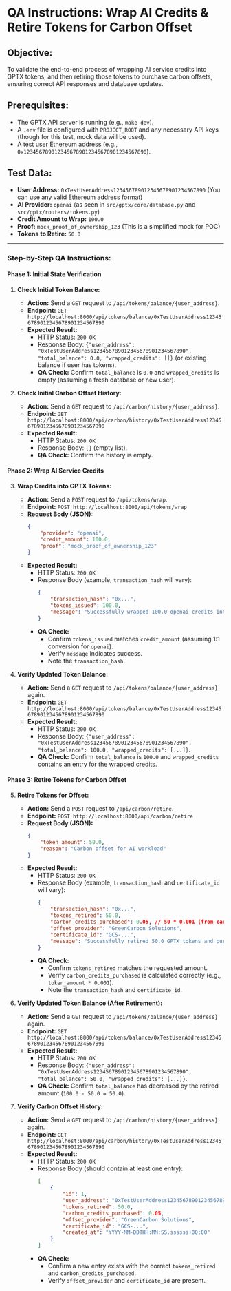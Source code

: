 # QA Instructions: Wrap AI Credits & Retire Tokens for Carbon Offset

## Objective:
To validate the end-to-end process of wrapping AI service credits into GPTX tokens, and then retiring those tokens to purchase carbon offsets, ensuring correct API responses and database updates.

## Prerequisites:
*   The GPTX API server is running (e.g., `make dev`).
*   A `.env` file is configured with `PROJECT_ROOT` and any necessary API keys (though for this test, mock data will be used).
*   A test user Ethereum address (e.g., `0x1234567890123456789012345678901234567890`).

## Test Data:
*   **User Address:** `0xTestUserAddress123456789012345678901234567890` (You can use any valid Ethereum address format)
*   **AI Provider:** `openai` (as seen in `src/gptx/core/database.py` and `src/gptx/routers/tokens.py`)
*   **Credit Amount to Wrap:** `100.0`
*   **Proof:** `mock_proof_of_ownership_123` (This is a simplified mock for POC)
*   **Tokens to Retire:** `50.0`

---

### Step-by-Step QA Instructions:

#### Phase 1: Initial State Verification

1.  **Check Initial Token Balance:**
    *   **Action:** Send a `GET` request to `/api/tokens/balance/{user_address}`.
    *   **Endpoint:** `GET http://localhost:8000/api/tokens/balance/0xTestUserAddress123456789012345678901234567890`
    *   **Expected Result:**
        *   HTTP Status: `200 OK`
        *   Response Body: `{"user_address": "0xTestUserAddress123456789012345678901234567890", "total_balance": 0.0, "wrapped_credits": []}` (or existing balance if user has tokens).
        *   **QA Check:** Confirm `total_balance` is `0.0` and `wrapped_credits` is empty (assuming a fresh database or new user).

2.  **Check Initial Carbon Offset History:**
    *   **Action:** Send a `GET` request to `/api/carbon/history/{user_address}`.
    *   **Endpoint:** `GET http://localhost:8000/api/carbon/history/0xTestUserAddress123456789012345678901234567890`
    *   **Expected Result:**
        *   HTTP Status: `200 OK`
        *   Response Body: `[]` (empty list).
        *   **QA Check:** Confirm the history is empty.

#### Phase 2: Wrap AI Service Credits

3.  **Wrap Credits into GPTX Tokens:**
    *   **Action:** Send a `POST` request to `/api/tokens/wrap`.
    *   **Endpoint:** `POST http://localhost:8000/api/tokens/wrap`
    *   **Request Body (JSON):**
        ```json
        {
            "provider": "openai",
            "credit_amount": 100.0,
            "proof": "mock_proof_of_ownership_123"
        }
        ```
    *   **Expected Result:**
        *   HTTP Status: `200 OK`
        *   Response Body (example, `transaction_hash` will vary):
            ```json
            {
                "transaction_hash": "0x...",
                "tokens_issued": 100.0,
                "message": "Successfully wrapped 100.0 openai credits into 100.0 GPTX tokens"
            }
            ```
        *   **QA Check:**
            *   Confirm `tokens_issued` matches `credit_amount` (assuming 1:1 conversion for `openai`).
            *   Verify `message` indicates success.
            *   Note the `transaction_hash`.

4.  **Verify Updated Token Balance:**
    *   **Action:** Send a `GET` request to `/api/tokens/balance/{user_address}` again.
    *   **Endpoint:** `GET http://localhost:8000/api/tokens/balance/0xTestUserAddress123456789012345678901234567890`
    *   **Expected Result:**
        *   HTTP Status: `200 OK`
        *   Response Body: `{"user_address": "0xTestUserAddress123456789012345678901234567890", "total_balance": 100.0, "wrapped_credits": [...]}`.
        *   **QA Check:** Confirm `total_balance` is `100.0` and `wrapped_credits` contains an entry for the wrapped credits.

#### Phase 3: Retire Tokens for Carbon Offset

5.  **Retire Tokens for Offset:**
    *   **Action:** Send a `POST` request to `/api/carbon/retire`.
    *   **Endpoint:** `POST http://localhost:8000/api/carbon/retire`
    *   **Request Body (JSON):**
        ```json
        {
            "token_amount": 50.0,
            "reason": "Carbon offset for AI workload"
        }
        ```
    *   **Expected Result:**
        *   HTTP Status: `200 OK`
        *   Response Body (example, `transaction_hash` and `certificate_id` will vary):
            ```json
            {
                "transaction_hash": "0x...",
                "tokens_retired": 50.0,
                "carbon_credits_purchased": 0.05, // 50 * 0.001 (from carbon.py)
                "offset_provider": "GreenCarbon Solutions",
                "certificate_id": "GCS-...",
                "message": "Successfully retired 50.0 GPTX tokens and purchased 0.05 tons CO2 offset"
            }
            ```
        *   **QA Check:**
            *   Confirm `tokens_retired` matches the requested amount.
            *   Verify `carbon_credits_purchased` is calculated correctly (e.g., `token_amount * 0.001`).
            *   Note the `transaction_hash` and `certificate_id`.

6.  **Verify Updated Token Balance (After Retirement):**
    *   **Action:** Send a `GET` request to `/api/tokens/balance/{user_address}` again.
    *   **Endpoint:** `GET http://localhost:8000/api/tokens/balance/0xTestUserAddress123456789012345678901234567890`
    *   **Expected Result:**
        *   HTTP Status: `200 OK`
        *   Response Body: `{"user_address": "0xTestUserAddress123456789012345678901234567890", "total_balance": 50.0, "wrapped_credits": [...]}`.
        *   **QA Check:** Confirm `total_balance` has decreased by the retired amount (`100.0 - 50.0 = 50.0`).

7.  **Verify Carbon Offset History:**
    *   **Action:** Send a `GET` request to `/api/carbon/history/{user_address}` again.
    *   **Endpoint:** `GET http://localhost:8000/api/carbon/history/0xTestUserAddress123456789012345678901234567890`
    *   **Expected Result:**
        *   HTTP Status: `200 OK`
        *   Response Body (should contain at least one entry):
            ```json
            [
                {
                    "id": 1,
                    "user_address": "0xTestUserAddress123456789012345678901234567890",
                    "tokens_retired": 50.0,
                    "carbon_credits_purchased": 0.05,
                    "offset_provider": "GreenCarbon Solutions",
                    "certificate_id": "GCS-...",
                    "created_at": "YYYY-MM-DDTHH:MM:SS.ssssss+00:00"
                }
            ]
            ```
        *   **QA Check:**
            *   Confirm a new entry exists with the correct `tokens_retired` and `carbon_credits_purchased`.
            *   Verify `offset_provider` and `certificate_id` are present.
